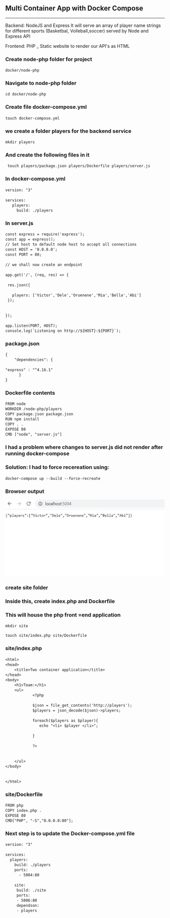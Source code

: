 ## Multi Container App with Docker Compose
---
Backend: NodeJS and Express 
It will serve an array of player name strings for different sports (Basketbal, Volleball,soccer) served by Node and Express API

Frontend: PHP _ Static website to render our API's as HTML
### Create node-php folder for project
```
docker/node-php
```
### Navigate to node-php folder
```
cd docker/node-php
```
### Create file docker-compose.yml

```
touch docker-compose.yml
```
### we create a folder players for the backend service
```
mkdir players
```
### And create the  following files in it
```
 touch players/package.json players/Dockerfile players/server.js
 ```

### In docker-compose.yml
```
version: "3"

services: 
   players:
     build: ./players
```
### In server.js

```
const express = require('express');
const app = express();
// Set host to default node host to accept all connections
const HOST = '0.0.0.0';
const PORT = 80;

// we shall now create an endpoint

app.get('/', (req, res) => {

 res.json({

   players: ['Victor','Dele','Oruenene','Mia','Bella','Abi'] 
 });
   

});

app.listen(PORT, HOST);
console.log(`Listening on http://${HOST}:${PORT}`);
```

### package.json
```
{
    "dependencies": {

"express" : "^4.16.1"
      }
}
```
### Dockerfile contents
```
FROM node
WORKDIR /node-php/players
COPY package.json package.json
RUN npm install 
COPY . .
EXPOSE 80
CMD ["node", "server.js"]
```
### I had a problem where changes to server.js did not render after running docker-compose

### Solution: I had to force recereation using: 
```
docker-compose up --build --force-recreate
```

### Browser output 
![browser output](./images-notes/browser-json.JPG)

### create site folder
### Inside this, create index.php and Dockerfile
### This will house the php front =end application

``` 
mkdir site
```
```
touch site/index.php site/Dockerfile
```

### site/index.php
```
<html>
<head>
    <title>Two container application</title>
</head>
<body>
    <h1>Team:</h1>
    <ul>
            <?php       
            
            $json = file_get_contents('http://players');
            $players = json_decode($json)->players;
            
            foreach($players as $player){
               echo "<li> $player </li>";

            }
            
            ?>
        
        
    </ul>  
</body>


</html>

```

### site/Dockerfile
```
FROM php
COPY index.php .
EXPOSE 80
CMD["PHP", "-S","0.0.0.0:80"];
```

### Next step is to update the Docker-compose.yml file
```
version: "3"

services: 
  players:
    build: ./players
    ports: 
      - 5004:80

    site:
     build: ./site
     ports:
     - 5006:80
     dependson:
     - players

```